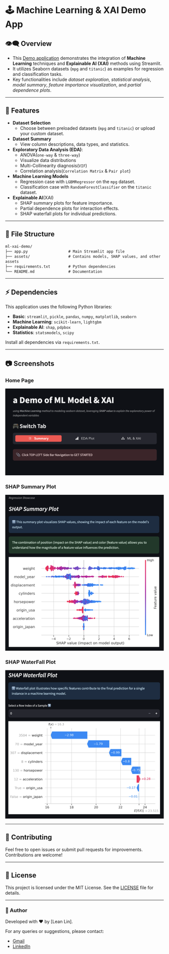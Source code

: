 # 🕹️ Machine Learning & XAI Demo App

## 👁️‍🗨️ Overview

- This [Demo application](https://ml-xai-showcase-toolkit.streamlit.app/) demonstrates the integration of **Machine Learning** techniques and **Explainable AI (XAI)** methods using Streamlit.
- It utilizes Seaborn datasets (`mpg` and `titanic`) as examples for regression and classification tasks.
- Key functionalities include *dataset exploration*, *statistical analysis*, *model summary*, *feature importance visualization*, and *partial dependence plots*.

---

## 📎 Features

- **Dataset Selection**
  - Choose between preloaded datasets (`mpg` and `titanic`) or upload your custom dataset.
- **Dataset Summary**
  - View column descriptions, data types, and statistics.
- **Exploratory Data Analysis (EDA)**:
  - ANOVA(`one-way` & `three-way`)
  - Visualize data distributions
  - Multi-Collinearity diagnosis(`VIF`)
  - Correlation analysis(`Correlation Matrix` & `Pair plot`)
- **Machine Learning Models**
  - Regression case with `LGBMRegressor` on the `mpg` dataset.
  - Classification case with `RandomForestClassifier` on the `titanic` dataset.
- **Explainable AI**(XAI)
  - SHAP summary plots for feature importance.
  - Partial dependence plots for interaction effects.
  - SHAP waterfall plots for individual predictions.

---

## 📂 File Structure

```plaintext
ml-xai-demo/
├── app.py                  # Main Streamlit app file
├── assets/                 # Contains models, SHAP values, and other assets
├── requirements.txt        # Python dependencies
└── README.md               # Documentation
```

---

## ⚡ Dependencies

This application uses the following Python libraries:

- **Basic**: `streamlit`, `pickle`, `pandas`, `numpy`, `matplotlib`, `seaborn`
- **Machine Learning**: `scikit-learn`, `lightgbm`
- **Explainable AI**: `shap`, `pdpbox`
- **Statistics**: `statsmodels`, `scipy`

Install all dependencies via `requirements.txt`.

---

## 📷 Screenshots

### Home Page
![Home Page](assets/home_page.png)

### SHAP Summary Plot
![SHAP Summary Plot](assets/shap_summary.png)

### SHAP WaterFall Plot
![SHAP WaterFall Plot](assets/shap_waterfall.png)

---

## 📃 Contributing

Feel free to open issues or submit pull requests for improvements. Contributions are welcome!

---

## 🧰 License

This project is licensed under the MIT License. See the [LICENSE](LICENSE) file for details.

---

### 👾 Author
Developed with ❤️ by [Lean Lin]. 

For any queries or suggestions, please contact:
- [Gmail](mailto:xphoenixx32@gmail.com)
- [LinkedIn](https://www.linkedin.com/in/leanlin/)

